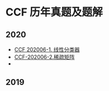 # CCF 历年真题及题解

## 2020

- [CCF 202006-1. 线性分类器](https://github.com/YVictor13/CCFCSP/blob/master/src/202006-1%E7%BA%BF%E6%80%A7%E5%88%86%E7%B1%BB%E5%99%A8.md)
- [CCF-202006-2.稀疏矩阵](https://github.com/YVictor13/CCFCSP/blob/master/src/202006-2%E7%A8%80%E7%96%8F%E5%90%91%E9%87%8F.md)
- 

## 2019



